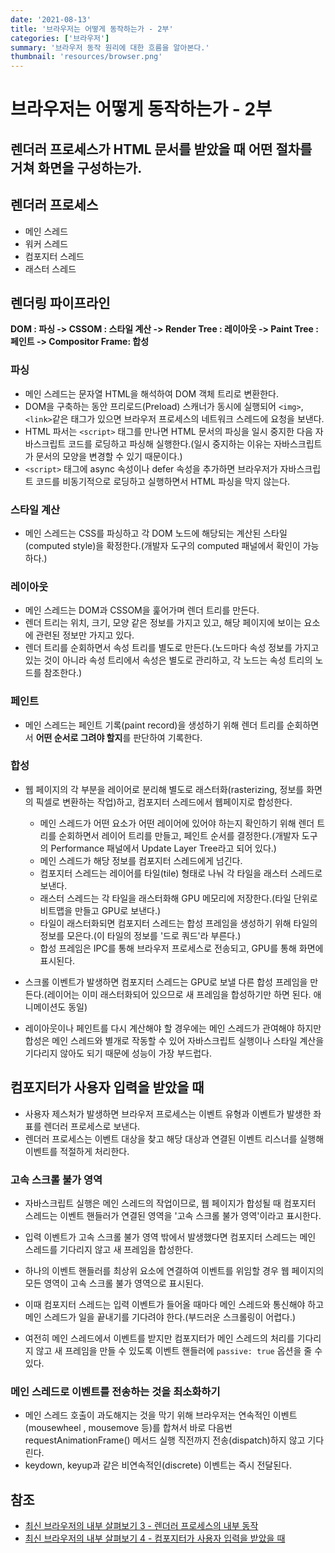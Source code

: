 ```yaml
---
date: '2021-08-13'
title: '브라우저는 어떻게 동작하는가 - 2부'
categories: ['브라우저']
summary: '브라우저 동작 원리에 대한 흐름을 알아본다.'
thumbnail: 'resources/browser.png'
---
```


# 브라우저는 어떻게 동작하는가 - 2부

## 렌더러 프로세스가 HTML 문서를 받았을 때 어떤 절차를 거쳐 화면을 구성하는가.

## 렌더러 프로세스

- 메인 스레드
- 워커 스레드
- 컴포지터 스레드
- 래스터 스레드

## 렌더링 파이프라인

**DOM : 파싱 -> CSSOM : 스타일 계산 -> Render Tree : 레이아웃 -> Paint Tree : 페인트 -> Compositor Frame: 합성**

### 파싱

- 메인 스레드는 문자열 HTML을 해석하여 DOM 객체 트리로 변환한다.
- DOM을 구축하는 동안 프리로드(Preload) 스캐너가 동시에 실행되어 `<img>`, `<link>`같은 태그가 있으면 브라우저 프로세스의 네트워크 스레드에 요청을 보낸다.
- HTML 파서는 `<script>` 태그를 만나면 HTML 문서의 파싱을 일시 중지한 다음 자바스크립트 코드를 로딩하고 파싱해 실행한다.(일시 중지하는 이유는 자바스크립트가 문서의 모양을 변경할 수 있기 때문이다.)
- `<script>` 태그에 async 속성이나 defer 속성을 추가하면 브라우저가 자바스크립트 코드를 비동기적으로 로딩하고 실행하면서 HTML 파싱을 막지 않는다.

### 스타일 계산

- 메인 스레드는 CSS를 파싱하고 각 DOM 노드에 해당되는 계산된 스타일(computed style)을 확정한다.(개발자 도구의 computed 패널에서 확인이 가능하다.)

### 레이아웃

- 메인 스레드는 DOM과 CSSOM을 훑어가며 렌더 트리를 만든다.
- 렌더 트리는 위치, 크기, 모양 같은 정보를 가지고 있고, 해당 페이지에 보이는 요소에 관련된 정보만 가지고 있다.
- 렌더 트리를 순회하면서 속성 트리를 별도로 만든다.(노드마다 속성 정보를 가지고 있는 것이 아니라 속성 트리에서 속성은 별도로 관리하고, 각 노드는 속성 트리의 노드를 참조한다.)

### 페인트

- 메인 스레드는 페인트 기록(paint record)을 생성하기 위해 렌더 트리를 순회하면서 **어떤 순서로 그려야 할지**를 판단하여 기록한다.

### 합성

- 웹 페이지의 각 부분을 레이어로 분리해 별도로 래스터화(rasterizing, 정보를 화면의 픽셀로 변환하는 작업)하고, 컴포지터 스레드에서 웹페이지로 합성한다.

  - 메인 스레드가 어떤 요소가 어떤 레이어에 있어야 하는지 확인하기 위해 렌더 트리를 순회하면서 레이어 트리를 만들고, 페인트 순서를 결정한다.(개발자 도구의 Performance 패널에서 Update Layer Tree라고 되어 있다.)
  - 메인 스레드가 해당 정보를 컴포지터 스레드에게 넘긴다.
  - 컴포지터 스레드는 레이어를 타일(tile) 형태로 나눠 각 타일을 래스터 스레드로 보낸다.
  - 래스터 스레드는 각 타일을 래스터화해 GPU 메모리에 저장한다.(타일 단위로 비트맵을 만들고 GPU로 보낸다.)
  - 타일이 래스터화되면 컴포지터 스레드는 합성 프레임을 생성하기 위해 타일의 정보를 모은다.(이 타일의 정보를 '드로 쿼드'라 부른다.)
  - 합성 프레임은 IPC를 통해 브라우저 프로세스로 전송되고, GPU를 통해 화면에 표시된다.

- 스크롤 이벤트가 발생하면 컴포지터 스레드는 GPU로 보낼 다른 합성 프레임을 만든다.(레이어는 이미 래스터화되어 있으므로 새 프레임을 합성하기만 하면 된다. 애니메이션도 동일)
- 레이아웃이나 페인트를 다시 계산해야 할 경우에는 메인 스레드가 관여해야 하지만 합성은 메인 스레드와 별개로 작동할 수 있어 자바스크립트 실행이나 스타일 계산을 기다리지 않아도 되기 때문에 성능이 가장 부드럽다.

## 컴포지터가 사용자 입력을 받았을 때

- 사용자 제스처가 발생하면 브라우저 프로세스는 이벤트 유형과 이벤트가 발생한 좌표를 렌더러 프로세스로 보낸다.
- 렌더러 프로세스는 이벤트 대상을 찾고 해당 대상과 연결된 이벤트 리스너를 실행해 이벤트를 적절하게 처리한다.

### 고속 스크롤 불가 영역

- 자바스크립트 실행은 메인 스레드의 작업이므로, 웹 페이지가 합성될 때 컴포지터 스레드는 이벤트 핸들러가 연결된 영역을 '고속 스크롤 불가 영역'이라고 표시한다.
- 입력 이벤트가 고속 스크롤 불가 영역 밖에서 발생했다면 컴포지터 스레드는 메인 스레드를 기다리지 않고 새 프레임을 합성한다.

- 하나의 이벤트 핸들러를 최상위 요소에 연결하여 이벤트를 위임할 경우 웹 페이지의 모든 영역이 고속 스크롤 불가 영역으로 표시된다.
- 이때 컴포지터 스레드는 입력 이벤트가 들어올 때마다 메인 스레드와 통신해야 하고 메인 스레드가 일을 끝내기를 기다려야 한다.(부드러운 스크롤링이 어렵다.)
- 여전히 메인 스레드에서 이벤트를 받지만 컴포지터가 메인 스레드의 처리를 기다리지 않고 새 프레임을 만들 수 있도록 이벤트 핸들러에 `passive: true` 옵션을 줄 수 있다.

### 메인 스레드로 이벤트를 전송하는 것을 최소화하기

- 메인 스레드 호출이 과도해지는 것을 막기 위해 브라우저는 연속적인 이벤트(mousewheel , mousemove 등)를 합쳐서 바로 다음번 requestAnimationFrame() 메서드 실행 직전까지 전송(dispatch)하지 않고 기다린다.
- keydown, keyup과 같은 비연속적인(discrete) 이벤트는 즉시 전달된다.

## 참조

- [최신 브라우저의 내부 살펴보기 3 - 렌더러 프로세스의 내부 동작](https://d2.naver.com/helloworld/5237120)
- [최신 브라우저의 내부 살펴보기 4 - 컴포지터가 사용자 입력을 받았을 때](https://d2.naver.com/helloworld/6204533)

